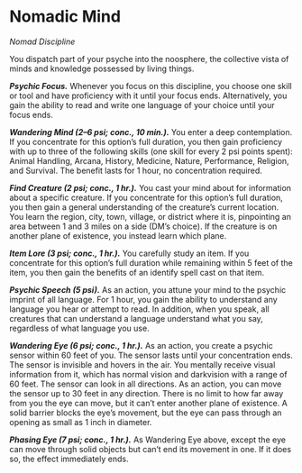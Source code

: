 # Nomadic Mind
*Nomad Discipline*

You dispatch part of your psyche into the noosphere, the collective vista of minds and knowledge possessed by living things.

***Psychic Focus.*** Whenever you focus on this discipline, you choose one skill or tool and have proficiency with it until your focus ends. Alternatively, you gain the ability to read and write one language of your choice until your focus ends.

***Wandering Mind (2–6 psi; conc., 10 min.).*** You enter a deep contemplation. If you concentrate for this option’s full duration, you then gain proficiency with up to three of the following skills (one skill for every 2 psi points spent): Animal Handling, Arcana, History, Medicine, Nature, Performance, Religion, and Survival. The benefit lasts for 1 hour, no concentration required.

***Find Creature (2 psi; conc., 1 hr.).*** You cast your mind about for information about a specific creature. If you concentrate for this option’s full duration, you then gain a general understanding of the creature’s current location. You learn the region, city, town, village, or district where it is, pinpointing an area between 1 and 3 miles on a side (DM’s choice). If the creature is on another plane of existence, you instead learn which plane.

***Item Lore (3 psi; conc., 1 hr.).*** You carefully study an item. If you concentrate for this option’s full duration while remaining within 5 feet of the item, you then gain the benefits of an identify spell cast on that item.

***Psychic Speech (5 psi).*** As an action, you attune your mind to the psychic imprint of all language. For 1 hour, you gain the ability to understand any language you hear or attempt to read. In addition, when you speak, all creatures that can understand a language understand what you say, regardless of what language you use.

***Wandering Eye (6 psi; conc., 1 hr.).*** As an action, you create a psychic sensor within 60 feet of you. The sensor lasts until your concentration ends. The sensor is invisible and hovers in the air. You mentally receive visual information from it, which has normal vision and darkvision with a range of 60 feet. The sensor can look in all directions. As an action, you can move the sensor up to 30 feet in any direction. There is no limit to how far away from you the eye can move, but it can’t enter another plane of existence. A solid barrier blocks the eye’s movement, but the eye can pass through an opening as small as 1 inch in diameter.

***Phasing Eye (7 psi; conc., 1 hr.).*** As Wandering Eye above, except the eye can move through solid objects but can’t end its movement in one. If it does so, the effect immediately ends.
